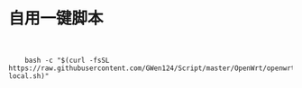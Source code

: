 # 自用一键脚本

<br />

		bash -c "$(curl -fsSL https://raw.githubusercontent.com/GWen124/Script/master/OpenWrt/openwrt-local.sh)"

<br />
